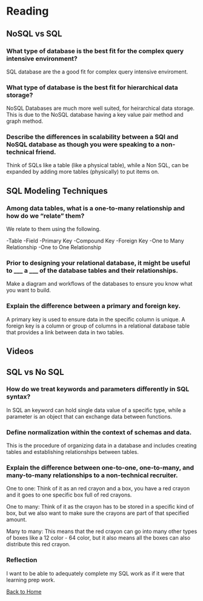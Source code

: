 # Reading
## NoSQL vs SQL

### What type of database is the best fit for the complex query intensive environment?

SQL database are the a good fit for complex query intensive enviroment.

### What type of database is the best fit for hierarchical data storage?

NoSQL Databases are much more well suited, for heirarchical data storage. This is due to the NoSQL database having a key value pair method and graph method.  



### Describe the differences in scalability between a SQl and NoSQL database as though you were speaking to a non-technical friend.

Think of SQLs like a table (like a physical table), while a Non SQL, can be expanded by adding more tables (physically) to put items on.


## SQL Modeling Techniques

### Among data tables, what is a one-to-many relationship and how do we “relate” them?

We relate to them using the following. 

-Table
-Field
-Primary Key
-Compound Key
-Foreign Key
-One to Many Relationship
-One to One Relationship

### Prior to designing your relational database, it might be useful to ___ a ___ of the database tables and their relationships.

Make a diagram and workflows of the databases to ensure you know what you want to build.


### Explain the difference between a primary and foreign key.

A primary key is used to ensure data in the specific column is unique. A foreign key is a column or group of columns in a relational database table that provides a link between data in two tables.


## Videos

## SQL vs No SQL

### How do we treat keywords and parameters differently in SQL syntax?
In SQL an keyword can hold single data value of a specific type, while a parameter is an object that can exchange data between functions.

### Define normalization within the context of schemas and data.

This is the procedure of organizing data in a database and includes creating tables and establishing relationships between tables. 


### Explain the difference between one-to-one, one-to-many, and many-to-many relationships to a non-technical recruiter.

One to one: Think of it as an red crayon and a box, you have a red crayon and it goes to one specific box full of red crayons.

One to many: Think of it as the crayon has to be stored in a specific kind of box, but we also want to make sure the crayons are part of that specified amount.

Many to many: This means that the red crayon can go into many other types of boxes like a 12 color - 64 color, but it also means all the boxes can also distribute this red crayon.

### Reflection

I want to be able to adequately complete my SQL work as if it were that learning prep work.

[Back to Home](https://zusolaris.github.io/reading-notes/)